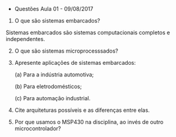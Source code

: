 - Questões Aula 01 - 09/08/2017

1. O que são sistemas embarcados?

Sistemas embarcados são sistemas computacionais completos e independentes.

2. O que são sistemas microprocesssados?

3. Apresente aplicações de sistemas embarcados:

	(a) Para a indústria automotiva;
  
	(b) Para eletrodomésticos;
  
	(c) Para automação industrial.

4. Cite arquiteturas possíveis e as diferenças entre elas.

5. Por que usamos o MSP430 na disciplina, ao invés de outro microcontrolador?
